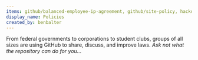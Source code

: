 ```yaml
---
items: github/balanced-employee-ip-agreement, github/site-policy, hackdaymanifesto/hackdaymanifesto.github.com, BetaNYC/Bike-Share-Data-Best-Practices, project-open-data/project-open-data.github.io, usds/playbook, catalyzeio/policies, 18F/open-source-policy, WhiteHouse/fitara, GSA/https, CommerceGov/Policies-and-Guidance, github/site-policy, Medium/medium-policy, Automattic/legalmattic, divegeek/uscode, seriesseed/equity
display_name: Policies
created_by: benbalter
---
```

From federal governments to corporations to student clubs, groups of all sizes are using GitHub to share, discuss, and improve laws.  *Ask not what the repository can do for you...*
